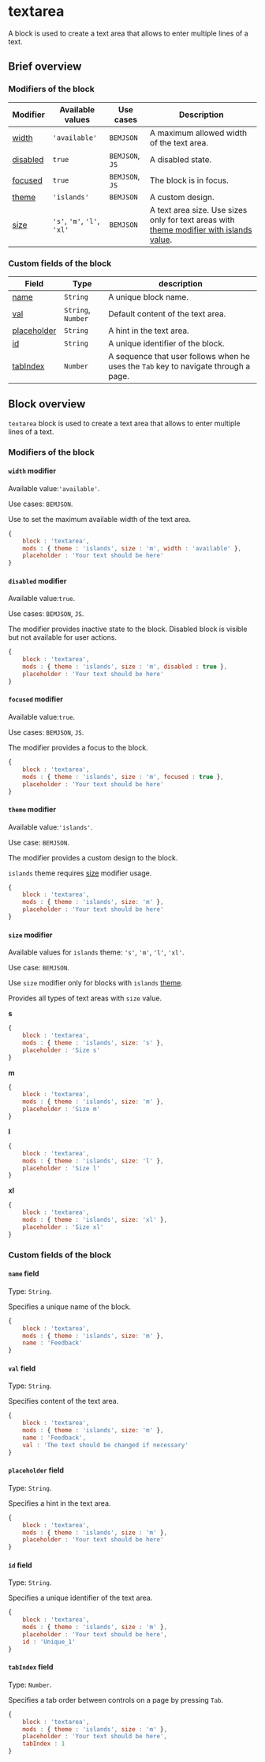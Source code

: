 # textarea

A block is used to create a text area that allows to enter multiple lines of a text.

## Brief overview

### Modifiers of the block

| Modifier | Available values | Use cases | Description |
| ----------- | ------------------- | -------------------- | -------- |
| <a href="#width">width</a> | <code>'available'</code> | <code>BEMJSON</code> | A maximum allowed width of the text area. |
| <a href="#disabled">disabled</a> | <code>true</code> | <code>BEMJSON</code>, <code>JS</code> | A disabled state. |
| <a href="#focused">focused</a> | <code>true</code> | <code>BEMJSON</code>, <code>JS</code> | The block is in focus. |
| <a href="#theme">theme</a> | <code>'islands'</code> | <code>BEMJSON</code> | A custom design. |
| <a href="#size">size</a> | <code>'s'</code>, <code>'m'</code>, <code>'l'</code>, <code>'xl'</code> | <code>BEMJSON</code> | A text area size. Use sizes only for text areas with <a href="#themes">theme modifier with islands value</a>.|

### Custom fields of the block

| Field | Type | description |
| ---- | --- | -------- |
| <a href="#name">name</a> | <code>String</code> | A unique block name. |
| <a href="#val">val</a> | <code>String</code>, <code>Number</code> | Default content of the text area. |
| <a href="#placeholder">placeholder</a> | <code>String</code> | A hint in the text area. |
| <a href="#id">id</a> | <code>String</code> | A unique identifier of the block. |
| <a href="#tab">tabIndex</a> | <code>Number</code> | A sequence that user follows when he uses the <code>Tab</code> key to navigate through a page. |

## Block overview

`textarea` block is used to create a text area that allows to enter multiple lines of a text.

### Modifiers of the block

<a name="width"></a>

#### `width` modifier

Available value:`'available'`.

Use cases: `BEMJSON`.

Use to set the maximum available width of the text area.

```js
{
    block : 'textarea',
    mods : { theme : 'islands', size : 'm', width : 'available' },
    placeholder : 'Your text should be here'
}
```

<a name="disabled"></a>

#### `disabled` modifier

Available value:`true`.

Use cases: `BEMJSON`, `JS`.

The modifier provides inactive state to the block. Disabled block is visible but not available for user actions.

```js
{
    block : 'textarea',
    mods : { theme : 'islands', size : 'm', disabled : true },
    placeholder : 'Your text should be here'
}
```

<a name="focused"></a>

#### `focused` modifier

Available value:`true`.

Use cases: `BEMJSON`, `JS`.

The modifier provides a focus to the block.

```javascript
{
    block : 'textarea',
    mods : { theme : 'islands', size : 'm', focused : true },
    placeholder : 'Your text should be here'
}
```

<a name="theme"></a>

#### `theme` modifier

Available value:`'islands'`.

Use case: `BEMJSON`.

The modifier provides a custom design to the block.

`islands` theme requires <a href="#size">size</a> modifier usage.

```js
{
    block : 'textarea',
    mods : { theme : 'islands', size: 'm' },
    placeholder : 'Your text should be here'
}
```

<a name="size"></a>

#### `size` modifier

Available values for `islands` theme: `'s'`, `'m'`, `'l'`, `'xl'`.

Use case: `BEMJSON`.

Use `size` modifier only for blocks with `islands` <a href="#themes">theme</a>.

Provides all types of text areas with `size` value.

**s**

```js
{
    block : 'textarea',
    mods : { theme : 'islands', size: 's' },
    placeholder : 'Size s'
}
```

**m**

```js
{
    block : 'textarea',
    mods : { theme : 'islands', size: 'm' },
    placeholder : 'Size m'
}
```

**l**

```js
{
    block : 'textarea',
    mods : { theme : 'islands', size: 'l' },
    placeholder : 'Size l'
}
```

**xl**

```js
{
    block : 'textarea',
    mods : { theme : 'islands', size: 'xl' },
    placeholder : 'Size xl'
}
```

### Custom fields of the block

<a name="name"></a>

#### `name` field

Type: `String`.

Specifies a unique name of the block.

```js
{
    block : 'textarea',
    mods : { theme : 'islands', size: 'm' },
    name : 'Feedback'
}
```

<a name="val"></a>

#### `val` field

Type: `String`.

Specifies content of the text area.

```js
{
    block : 'textarea',
    mods : { theme : 'islands', size: 'm' },
    name : 'Feedback',
    val : 'The text should be changed if necessary'
}
```

<a name="placeholder"></a>

#### `placeholder` field

Type: `String`.

Specifies a hint in the text area.

```js
{
    block : 'textarea',
    mods : { theme : 'islands', size : 'm' },
    placeholder : 'Your text should be here'
}
```

<a name="id"></a>

#### `id` field

Type: `String`.

Specifies a unique identifier of the text area.

```js
{
    block : 'textarea',
    mods : { theme : 'islands', size : 'm' },
    placeholder : 'Your text should be here',
    id : 'Unique_1'
}
```

<a name="tab"></a>

#### `tabIndex` field

Type: `Number`.

Specifies a tab order between controls on a page by pressing `Tab`.

```js
{
    block : 'textarea',
    mods : { theme : 'islands', size : 'm' },
    placeholder : 'Your text should be here',
    tabIndex : 1
}
```

